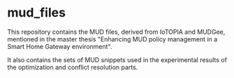 # mud_files
This repository contains the MUD files, derived from IoTOPIA and MUDGee, mentioned in the master thesis "Enhancing MUD policy management in a Smart Home Gateway environment".

It also contains the sets of MUD snippets used in the experimental results of the optimization and conflict resolution parts.

